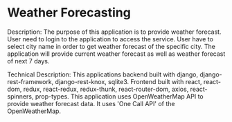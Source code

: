 # Weather Forecasting
Description: 
The purpose of this application is to provide weather forecast. User need to login to the application to access the service. 
User have to select city name in order to get weather forecast of the specific city. The application will provide current weather forecast as well as weather forecast of next 7 days.

Technical Description:
This applications backend built with django, django-rest-framework, django-rest-knox, sqlite3. 
Frontend built with react, react-dom, redux, react-redux, redux-thunk, react-router-dom, axios, react-spinners, prop-types.
This application uses OpenWeatherMap API to provide weather forecast data. It uses 'One Call API' of the OpenWeatherMap.
